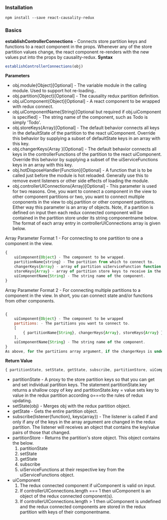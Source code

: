 ### Installation
`npm install --save react-causality-redux`

### Basics
                
**establishControllerConnections** - Connects store partition keys and functions to a react component in the props. Whenever any of the store partition values change, the react component re-renders with the new values put into the props by causality-redux.
**Syntax**
```javascript
establishControllerConnections(obj)
```
**Parameters**
* obj.module{Object}[Optional] - The variable module in the calling module. Used to support hot re-loading..
* obj.partition{Object}[Optional] - The causality redux partition definition.
* obj.uiComponent{Object}[Optional] - A react component to be wrapped with redux connect.
* obj.uiComponentName{String}[Optional but required if obj.uiComponent is specified] - The string name of the component, such as Todo is simply 'Todo'.
* obj.storeKeys{Array}[Optional] - The default behavior connects all keys in the defaultState of the partition to the react uiComponent. Override this behavior by supplying a subset of defaultState keys in an array with this key.
* obj.changerKeys{Array }[Optional] - The default behavior connects all keys in the controllerFunctions of the partition to the react uiComponent. Override this behavior by supplying a subset of the uiServiceFunctions keys in an array with this key.
* obj.hotDisposeHandler{Function}[Optional] - A function that is to be called just before the module is hot reloaded. Generally use this to remove event listeners or other side effects of loading the module.
* obj.controllerUIConnections{Array}[Optional] - This parameter is used for two reasons. One, you want to connect a component in the view to other component partitions or two, you want to connect multiple conponents in the view to obj.partition or other component partitions. Either way this parameter is an array of objects.
Note, if a partition is defined on input then each redux connected component will be contained in the partition store under its string componentname below.
The format of each array entry in controllerUIConnections array is given below.

Array Parameter Format 1  - For connecting to one partition to one a component in the view.
```javascript
{
    uiComponent{Object} - The component to be wrapped.
    partitionName{string} - The partition from which to connect to.
    changerKeys{Array} - array of partition uiServiceFunction function keys to receive in the props of the component. If this entry is undefined then all uiServiceFunction keys are included in the props. If this entry is an empty array then no uiServiceFunction keys are included in the props.
    storeKeys{Array} - array of partition store keys to receive in the props of the component. If this entry is undefined then all defaultState keys are included in the props. If this entry is an empty array then no defaultState keys are included in the props.
    uiComponentName{String} - The string name of the component.
}
```

Array Parameter Format 2  - For connecting multiple partitions to a component in the view. In short, you can connect state and/or functions from other components.
```javascript

{
    uiComponent{Object} - The component to be wrapped
    partitions: - The partitions you want to connect to.
    [
        { partitionName{String}, changerKeys{Array}, storeKeys{Array} }
    ],
    uiComponentName{String} - The string name of the component.
}
As above, for the partitions array argument, if the changerKeys is undefined then all uiServiceFunction keys for the partition are included in the props and if changerKeys=[] then no uiServiceFunction keys for the partition are included in the props. Likewise, if the storeKeys is undefined then all defaultState keys for the partition are included in the props and if storeKeys=[] then no defaultState keys for the partition are included in the props.
```
**Return Value**
```javascript
{ partitionState, setState, getState, subscribe, partitionStore, uiComponent }
```
* partitionState - A proxy to the store partition keys so that you can get and set individual partition keys. The statement partitionState.key returns a shallow copy of key and partitionState.key = value sets key to value in the redux partition according o===to the rules of redux updating.
* setState(obj) - Merges obj with the redux partition object.
* getState - Gets the entire partition object.
* subscribe(listener{function}, keys{array}) - The listener is called if and only if any of the keys in the array argument are changed in the redux partition. The listener will receives an object that contains the key/value pairs of those that changed.
* partitionStore - Returns the partition's store object. This object contains the below.
    1. partitionState
    2. setState
    3. getState
    4. subscribe
    5. uiServiceFunctions at their respective key from the uiServiceFunctions object.
* uiComponent
    1. The redux connected component if uiComponent is valid on input.
    2. If controllerUIConnections.length === 1 then uiComponent is an object of the redux connected component(s).
    3. If controllerUIConnections.length > 1 then uiComponent is undefined and the redux connected components are stored in the redux partition with keys of their componentname.
